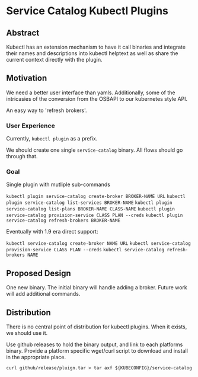# Service Catalog Kubectl Plugins

## Abstract

Kubectl has an extension mechanism to have it call binaries and
integrate their names and descriptions into kubectl helptext as well
as share the current context directly with the plugin.

## Motivation

We need a better user interface than yamls. Additionally, some of the
intricasies of the conversion from the OSBAPI to our kubernetes style
API.

An easy way to 'refresh brokers'. 

### User Experience

Currently, `kubectl plugin` as a prefix.

We should create one single `service-catalog` binary. All flows should go through that.

### Goal

Single plugin with mutliple sub-commands

`kubectl plugin service-catalog create-broker BROKER-NAME URL`
`kubectl plugin service-catalog list-services BROKER-NAME`
`kubectl plugin service-catalog list-plans BROKER-NAME CLASS-NAME`
`kubectl plugin service-catalog provision-service CLASS PLAN --creds`
`kubectl plugin service-catalog refresh-brokers BROKER-NAME`

Eventually with 1.9 era direct support:

`kubectl service-catalog create-broker NAME URL`
`kubectl service-catalog provision-service CLASS PLAN --creds`
`kubectl service-catalog refresh-brokers NAME`

## Proposed Design

One new binary. The initial binary will handle adding a broker. Future
work will add additional commands.

## Distribution

There is no central point of distribution for kubectl plugins. When it
exists, we should use it.

Use github releases to hold the binary output, and link to each
platforms binary. Provide a platform specific wget/curl script to
download and install in the appropriate place.

`curl github/release/pluign.tar > tar axf ${KUBECONFIG}/service-catalog`


